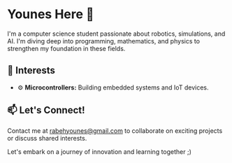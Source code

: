# Younes Here 👋

I'm a computer science student passionate about robotics, simulations, and AI. I'm diving deep into programming, mathematics, and physics to strengthen my foundation in these fields.

## 🚀 Interests
- ⚙️ **Microcontrollers:** Building embedded systems and IoT devices.

## 📫 Let's Connect!
Contact me at [rabehyounes@gmail.com](mailto:rabehyounes9@gmail.com) to collaborate on exciting projects or discuss shared interests.

Let's embark on a journey of innovation and learning together ;)      
